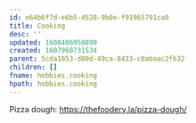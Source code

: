 ```yaml
---
id: e64b6f7d-e6b5-4528-9b0e-f91965791ca0
title: Cooking
desc: ''
updated: 1608406950899
created: 1607960731534
parent: 5cda1053-d80d-49ca-8433-c0abaac2f632
children: []
fname: hobbies.cooking
hpath: hobbies.cooking
---
```

Pizza dough: <https://thefoodery.la/pizza-dough/>

